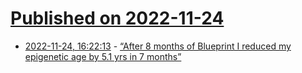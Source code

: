 # [Published on 2022-11-24](index.md)

* [2022-11-24, 16:22:13](https://news.ycombinator.com/item?id=33733077) - [“After 8 months of Blueprint I reduced my epigenetic age by 5.1 yrs in 7 months”](https://blueprint.bryanjohnson.co/)
